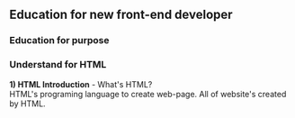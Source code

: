 <h2> Education for new front-end developer </h2>
<h3>Education for purpose</h3>
<h3>Understand for HTML</h3>
<span><b>1) HTML Introduction</b></span>
- What's HTML?<br>
HTML's programing language to create web-page. All of website's created by HTML.
